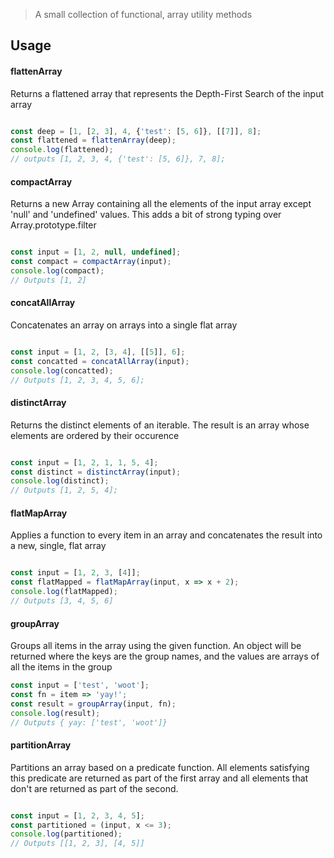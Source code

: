 > A small collection of functional, array utility methods

## Usage

#### flattenArray

Returns a flattened array that represents the Depth-First Search of the input array

```js

const deep = [1, [2, 3], 4, {'test': [5, 6]}, [[7]], 8];
const flattened = flattenArray(deep);
console.log(flattened);
// outputs [1, 2, 3, 4, {'test': [5, 6]}, 7, 8];
```

#### compactArray

Returns a new Array containing all the elements of the input
array except 'null' and 'undefined' values. This adds a bit
of strong typing over Array.prototype.filter

```js

const input = [1, 2, null, undefined];
const compact = compactArray(input);
console.log(compact);
// Outputs [1, 2]
```

#### concatAllArray

Concatenates an array on arrays into a single flat array

```js

const input = [1, 2, [3, 4], [[5]], 6];
const concatted = concatAllArray(input);
console.log(concatted);
// Outputs [1, 2, 3, 4, 5, 6];
```

#### distinctArray

Returns the distinct elements of an iterable. The result is an 
array whose elements are ordered by their occurence


```js

const input = [1, 2, 1, 1, 5, 4];
const distinct = distinctArray(input);
console.log(distinct);
// Outputs [1, 2, 5, 4];
```

#### flatMapArray

Applies a function to every item in an array and concatenates    the result into a new, single, flat array

```js

const input = [1, 2, 3, [4]];
const flatMapped = flatMapArray(input, x => x + 2);
console.log(flatMapped);
// Outputs [3, 4, 5, 6]
```

#### groupArray

Groups all items in the array using the given function. An object will be returned where the keys are the group names, and the values are arrays of all the items in the group

```js
const input = ['test', 'woot'];
const fn = item => 'yay!';
const result = groupArray(input, fn);
console.log(result);
// Outputs { yay: ['test', 'woot']}
```

#### partitionArray

Partitions an array based on a predicate function. All elements satisfying this predicate are returned as part of the first array and all elements that don't are returned as part of the second.

```js

const input = [1, 2, 3, 4, 5];
const partitioned = (input, x <= 3);
console.log(partitioned);
// Outputs [[1, 2, 3], [4, 5]]
```
